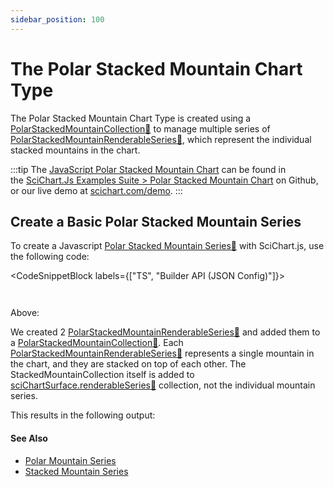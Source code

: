 ```yaml
---
sidebar_position: 100
---
```


# The Polar Stacked Mountain Chart Type

The Polar Stacked Mountain Chart Type is created using a [PolarStackedMountainCollection:blue_book:](https://www.scichart.com/documentation/js/v4/typedoc/classes/polarstackedmountaincollection.html) to manage multiple series of [PolarStackedMountainRenderableSeries:blue_book:](https://www.scichart.com/documentation/js/v4/typedoc/classes/polarstackedmountainrenderableseries.html), which represent the individual stacked mountains in the chart.

:::tip
The [JavaScript Polar Stacked Mountain Chart](https://stagingdemo2.scichart.com/demo/javascript/polar-stacked-mountain-chart) can be found in the [SciChart.Js Examples Suite > Polar Stacked Mountain Chart](https://github.com/ABTSoftware/SciChart.JS.Examples/blob/release_v4.0/Examples/src/components/Examples/Charts2D/PolarCharts/PolarStackedMountainChart) on Github, or our live demo at [scichart.com/demo](https://stagingdemo2.scichart.com/demo/react/polar-stacked-mountain-chart).
:::

<ChartFromSciChartDemo 
    src="https://stagingdemo2.scichart.com/demo/iframe/polar-stacked-mountain-chart"
    title="Polar Stacked Mountain Series Chart"
/>

## Create a Basic Polar Stacked Mountain Series 

To create a Javascript [Polar Stacked Mountain Series:blue_book:](https://www.scichart.com/documentation/js/v4/typedoc/classes/polarstackedmountainrenderableseries.html) with SciChart.js, use the following code:


<CodeSnippetBlock labels={["TS", "Builder API (JSON Config)"]}>
```ts showLineNumbers {33,39,49,60} file=./Basic/demo.ts start=region_A_start end=region_A_end
```
```ts showLineNumbers {13,37,49} file=./Basic/demo.ts start=region_B_start end=region_B_end
```
</CodeSnippetBlock>

Above:

We created 2 [PolarStackedMountainRenderableSeries:blue_book:](https://www.scichart.com/documentation/js/v4/typedoc/classes/polarstackedmountainrenderableseries.html) and added them to a [PolarStackedMountainCollection:blue_book:](https://www.scichart.com/documentation/js/v4/typedoc/classes/polarstackedmountaincollection.html). Each [PolarStackedMountainRenderableSeries:blue_book:](https://www.scichart.com/documentation/js/v4/typedoc/classes/polarstackedmountainrenderableseries.html) represents a single mountain in the chart, and they are stacked on top of each other.
The StackedMountainCollection itself is added to [sciChartSurface.renderableSeries:blue_book:](https://www.scichart.com/documentation/js/v4/typedoc/classes/scichartsurface.html#renderableseries) collection, not the individual mountain series.

This results in the following output:

<LiveDocSnippet name="./Basic/demo" />

#### See Also

* [Polar Mountain Series](/2d-charts/chart-types/polar-mountain-renderable-series)
* [Stacked Mountain Series](/2d-charts/chart-types/stacked-mountain-renderable-series)